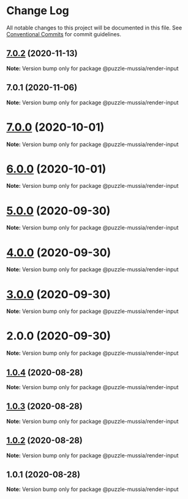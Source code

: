 # Change Log

All notable changes to this project will be documented in this file.
See [Conventional Commits](https://conventionalcommits.org) for commit guidelines.

## [7.0.2](https://bitbucket.org/krupnikyuri/puzzle-pzl/compare/@puzzle-mussia/render-input@7.0.1...@puzzle-mussia/render-input@7.0.2) (2020-11-13)

**Note:** Version bump only for package @puzzle-mussia/render-input





## 7.0.1 (2020-11-06)

**Note:** Version bump only for package @puzzle-mussia/render-input





# [7.0.0](https://bitbucket.org/krupnikyuri/puzzle-pzl/compare/@puzzle-mussia/render-input@6.0.0...@puzzle-mussia/render-input@7.0.0) (2020-10-01)

**Note:** Version bump only for package @puzzle-mussia/render-input





# [6.0.0](https://bitbucket.org/krupnikyuri/puzzle-pzl/compare/@puzzle-mussia/render-input@5.0.0...@puzzle-mussia/render-input@6.0.0) (2020-10-01)

**Note:** Version bump only for package @puzzle-mussia/render-input





# [5.0.0](https://bitbucket.org/krupnikyuri/puzzle-pzl/compare/@puzzle-mussia/render-input@4.0.0...@puzzle-mussia/render-input@5.0.0) (2020-09-30)

**Note:** Version bump only for package @puzzle-mussia/render-input





# [4.0.0](https://bitbucket.org/krupnikyuri/puzzle-pzl/compare/@puzzle-mussia/render-input@3.0.0...@puzzle-mussia/render-input@4.0.0) (2020-09-30)

**Note:** Version bump only for package @puzzle-mussia/render-input





# [3.0.0](https://bitbucket.org/krupnikyuri/puzzle-pzl/compare/@puzzle-mussia/render-input@2.0.0...@puzzle-mussia/render-input@3.0.0) (2020-09-30)

**Note:** Version bump only for package @puzzle-mussia/render-input





# 2.0.0 (2020-09-30)

**Note:** Version bump only for package @puzzle-mussia/render-input





## [1.0.4](https://bitbucket.org/krupnikyuri/puzzle-pzl/compare/@puzzle-mussia/render-input@1.0.3...@puzzle-mussia/render-input@1.0.4) (2020-08-28)

**Note:** Version bump only for package @puzzle-mussia/render-input





## [1.0.3](https://bitbucket.org/krupnikyuri/puzzle-pzl/compare/@puzzle-mussia/render-input@1.0.2...@puzzle-mussia/render-input@1.0.3) (2020-08-28)

**Note:** Version bump only for package @puzzle-mussia/render-input





## [1.0.2](https://bitbucket.org/krupnikyuri/puzzle-pzl/compare/@puzzle-mussia/render-input@1.0.1...@puzzle-mussia/render-input@1.0.2) (2020-08-28)

**Note:** Version bump only for package @puzzle-mussia/render-input





## 1.0.1 (2020-08-28)

**Note:** Version bump only for package @puzzle-mussia/render-input
